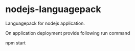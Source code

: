 # nodejs-languagepack
Languagepack for nodejs application.

On application deployment provide following run command

npm start
